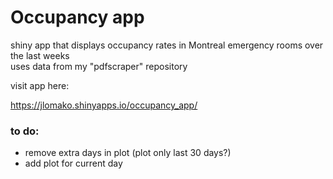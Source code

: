 <h1>Occupancy app</h1>
shiny app that displays occupancy rates in Montreal emergency rooms over the last weeks
<br>
uses data from my "pdfscraper" repository

visit app here:

<a href = "https://jlomako.shinyapps.io/occupancy_app/">https://jlomako.shinyapps.io/occupancy_app/</a>

### to do:
* remove extra days in plot (plot only last 30 days?)
* add plot for current day

